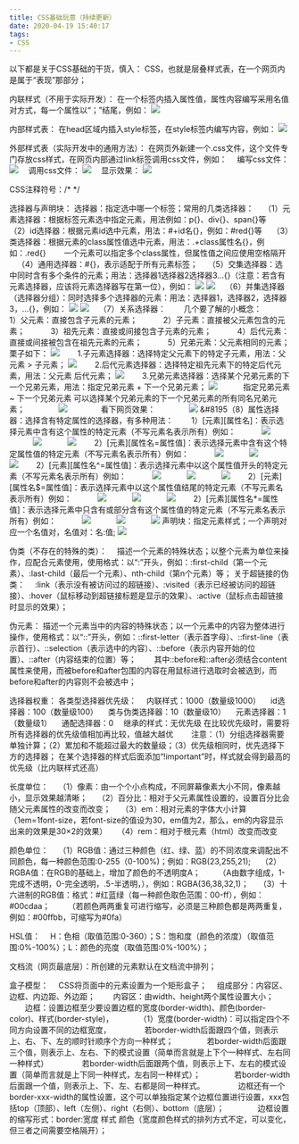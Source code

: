 ```yaml
---
title: CSS基础玩意（持续更新）
date: 2020-04-19 15:40:17
tags:
- CSS
---
```

以下都是关于CSS基础的干货，慎入：
CSS，也就是层叠样式表，在一个网页内是属于“表现”那部分；

内联样式（不用于实际开发）：
在一个标签内插入属性值，属性内容编写采用名值对方式，每一个属性以“；”结尾，例如：
![](1.JPG)

内部样式表：
在head区域内插入style标签，在style标签内编写内容，例如：
![](2.JPG)
<!--more-->
外部样式表（实际开发中的通用方法）：
在网页外新建一个.css文件，这个文件专门存放css样式，在网页内部通过link标签调用css文件，例如：
&#8195;编写css文件：
![](3.JPG)
&#8195;调用css文件：
![](4.JPG)
&#8195;显示效果：
![](5.JPG)

CSS注释符号：/* */

选择器与声明块：
选择器：指定选中哪一个标签；常用的几类选择器：
&#8195;（1）元素选择器：根据标签元素选中指定元素，用法例如：p{}、div{}、span{}等
&#8195;（2）id选择器：根据元素id选中元素，用法：#+id名{}，例如：#red{}等
&#8195;（3）类选择器：根据元素的class属性值选中元素，用法：.+class属性名{}，例如：.red{}
&#8195;&#8195;一个元素可以指定多个class属性，但属性值之间应使用空格隔开
&#8195;（4）通用选择器：#{}，表示适配于所有元素标签；
&#8195;（5）交集选择器：选中同时含有多个条件的元素；用法：选择器1选择器2选择器3...{}（注意：若含有元素选择器，应该将元素选择器写在第一位），例如：
![](7.JPG)
![](8.JPG)
&#8195;（6）并集选择器（选择器分组）：同时选择多个选择器的元素：用法：选择器1，选择器2，选择器3，...{}，例如：
![](9.JPG)
![](10.JPG)
&#8195;（7）关系选择器：
&#8195;&#8195;几个要了解的小概念：
&#8195;&#8195;&#8195;1）父元素：直接包含子元素的元素；
&#8195;&#8195;&#8195;2）子元素：直接被父元素包含的元素；
&#8195;&#8195;&#8195;3）祖先元素：直接或间接包含子元素的元素；
&#8195;&#8195;&#8195;4）后代元素：直接或间接被包含在祖先元素的元素；
&#8195;&#8195;&#8195;5）兄弟元素：父元素相同的元素；
栗子如下：
![](11.JPG)
&#8195;&#8195;1.子元素选择器：选择特定父元素下的特定子元素，用法：父元素 > 子元素；
![](12.JPG)
&#8195;&#8195;2.后代元素选择器：选择特定祖先元素下的特定后代元素，用法：父元素 后代元素；
![](13.JPG)
&#8195;&#8195;3.兄弟元素选择器：选择某个兄弟元素的下一个兄弟元素，用法：指定兄弟元素 + 下一个兄弟元素；
![](14.JPG)
&#8195;&#8195;&#8195;指定兄弟元素 ~ 下一个兄弟元素 可以选择某个兄弟元素的下一个兄弟元素的所有同名兄弟元素；
&#8195;&#8195;&#8195;&#8195;![](15.JPG)
&#8195;&#8195;&#8195;&#8195;看下网页效果：
&#8195;&#8195;&#8195;&#8195;![](16.JPG)
&#8195（8）属性选择器：选择含有特定属性的选择器，有多种用法：
&#8195;&#8195;1）[元素][属性名]：表示选择元素中含有这个属性的特定元素（不写元素名表示所有）例如：
&#8195;&#8195;&#8195;![](17.JPG)
&#8195;&#8195;&#8195;![](17-1.JPG)
&#8195;&#8195;&#8195;![](17-2.JPG)
&#8195;&#8195;2）[元素][属性名=属性值]：表示选择元素中含有这个特定属性值的特定元素（不写元素名表示所有）例如：
&#8195;&#8195;&#8195;![](18.JPG)
&#8195;&#8195;&#8195;![](18-1.JPG)
&#8195;&#8195;&#8195;![](18-2.JPG)
&#8195;&#8195;2）[元素][属性名^=属性值]：表示选择元素中以这个属性值开头的特定元素（不写元素名表示所有）例如：
&#8195;&#8195;&#8195;![](19.JPG)
&#8195;&#8195;&#8195;![](19-1.JPG)
&#8195;&#8195;&#8195;![](19-2.JPG)
&#8195;&#8195;2）[元素][属性名$=属性值]：表示选择元素中以这个属性值结尾的特定元素（不写元素名表示所有）例如：
&#8195;&#8195;&#8195;![](20.JPG)
&#8195;&#8195;&#8195;![](20-1.JPG)
&#8195;&#8195;&#8195;![](20-2.JPG)
&#8195;&#8195;2）[元素][属性名*=属性值]：表示选择元素中只含有或部分含有这个属性值的特定元素（不写元素名表示所有）例如：
&#8195;&#8195;&#8195;![](21.JPG)
&#8195;&#8195;&#8195;![](21-1.JPG)
&#8195;&#8195;&#8195;![](21-2.JPG)
声明块：指定元素样式；一个声明对应一个名值对，名值对：名:值;
![](6.JPG)

伪类（不存在的特殊的类）：
&#8195;描述一个元素的特殊状态；以整个元素为单位来操作，应配合元素使用，使用格式：以“:”开头，例如：:first-child（第一个元素）、:last-child（最后一个元素）、nth-child（第n个元素）等；
关于超链接的伪类：
&#8195;:link（表示没有被访问过的超链接）、:visited（表示已经被访问的超链接）、:hover（鼠标移动到超链接标题是显示的效果）、:active（鼠标点击超链接时显示的效果）；

伪元素：
描述一个元素当中的内容的特殊状态；以一个元素中的内容为整体进行操作，使用格式：以“::”开头，例如：::first-letter（表示首字母）、::first-line（表示首行）、::selection（表示选中的内容）、::before（表示内容开始的位置）、::after（内容结束的位置）等；
&#8195;&#8195;其中::before和::after必须结合content属性来使用，而被before和after包围的内容在用鼠标进行选取时会被选到，而before和after的内容则不会被选中；

选择器权重：
各类型选择器优先级：
&#8195;内联样式：1000（数量级1000）
&#8195;id选择器：100（数量级100）
&#8195;类与伪类选择器：10（数量级10）
&#8195;元素选择器：1（数量级1）
&#8195;通配选择器：0
&#8195;继承的样式：无优先级
在比较优先级时，需要将所有选择器的优先级值相加再比较，值越大越优
&#8195;&#8195;注意：（1）分组选择器需要单独计算；（2）累加和不能超过最大的数量级；（3）优先级相同时，优先选择下方的选择器；
在某个选择器的样式后面添加“!important”时，样式就会得到最高的优先级（比内联样式还高）

长度单位：
&#8195;（1）像素：由一个个小点构成，不同屏幕像素大小不同，像素越小，显示效果越清晰；
&#8195;（2）百分比：相对于父元素属性设置的，设置百分比会随父元素属性的改变而改变；
&#8195;（3）em：相对元素的字体大小计算
&#8195;&#8195;（1em=1font-size，若font-size的值设为30，em值为2，那么，em的内容显示出来的效果是30×2的效果）
&#8195;（4）rem：相对于根元素（html）改变而改变

颜色单位：
&#8195;（1）RGB值：通过三种颜色（红、绿、蓝）的不同浓度来调配出不同颜色，每一种颜色范围:0-255（0-100%)；例如：RGB(23,255,21);
&#8195;（2）RGBA值：在RGB的基础上，增加了颜色的不透明度A；
&#8195;&#8195;（A由数字组成，1-完成不透明，0-完全透明，.5-半透明，），例如：RGBA(36,38,32,1)；
&#8195;（3）十六进制的RGB值：格式：#红蓝绿（每一种颜色取色范围：00-ff），例如：#00cdaa；
&#8195;&#8195;（若颜色两两重复可进行缩写，必须是三种颜色都是两两重复，例如：#00ffbb，可缩写为#0fa）

HSL值：
&#8195;H：色相（取值范围:0-360）；S：饱和度（颜色的浓度）（取值范围:0%-100%）；L：颜色的亮度（取值范围:0%-100%）；

文档流（网页最底层）：所创建的元素默认在文档流中排列；

盒子模型：
&#8195;CSS将页面中的元素设置为一个矩形盒子；
&#8195;组成部分：内容区、边框、内边距、外边距；
&#8195;&#8195;内容区：由width、height两个属性设置大小；
&#8195;&#8195;边框：设置边框至少要设置边框的宽度(border-width)、颜色(border-color)、样式(border-style)，
&#8195;&#8195;&#8195;（1）宽度(border-width)：可以指定四个不同方向设置不同的边框宽度，
&#8195;&#8195;&#8195;&#8195;若border-width后面跟四个值，则表示上、右、下、左的顺时针顺序个方向一种样式；
&#8195;&#8195;&#8195;&#8195;若border-width后面跟三个值，则表示上、左右、下的模式设置（简单而言就是上下个一种样式、左右同一种样式）
&#8195;&#8195;&#8195;&#8195;若border-width后面跟两个值，则表示上下、左右的模式设置（简单而言就是上下同一种样式，左右同一种样式）；
&#8195;&#8195;&#8195;&#8195;若border-width后面跟一个值，则表示上、下、左、右都是同一种样式。
&#8195;&#8195;&#8195;&#8195;边框还有一个border-xxx-width的属性设置，这个可以单独指定某个边框位置进行设置，xxx包括top（顶部）、left（左侧）、right（右侧）、bottom（底层）；
&#8195;&#8195;&#8195;&#8195;边框设置的缩写形式：border:宽度 样式 颜色（宽度颜色样式的排列方式不定，可以变化，但三者之间需要空格隔开）；